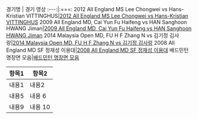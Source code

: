 
경기명 | 경기 영상 
:---:|:===:
2012 All England MS Lee Chongwei vs Hans-Kristian VITTINGHUS|[2012 All England MS Lee Chongwei vs Hans-Kristian VITTINGHUS](http://leechangyong.github.io/2015/06/02/game1.html)
2009 All England MD, Cai Yun Fu Haifeng vs HAN Sanghoon HWANG Jiman|[2009 All England MD, Cai Yun Fu Haifeng vs HAN Sanghoon HWANG Jiman](http://leechangyong.github.io/2015/06/02/game2.html)
2014 Malaysia Open MD, FU H F Zhang N vs 김기정 김사랑|[2014 Malaysia Open MD, FU H F Zhang N vs 김기정 김사랑](http://leechangyong.github.io/2015/06/02/game3.html)
2008 All England MD SF 정재성 이용대|[2008 All England MD SF 정재성 이용대](http://leechangyong.github.io/2015/06/02/game4.html)
배드민턴 명장면 모음|[배드민턴 명장면 모음](http://leechangyong.github.io/2015/06/02/game5.html)

 항목1 | 항목2  
-------|-------
 내용1 | 내용2 
 내용5 | 내용 6 
 내용9 | 내용 10 
